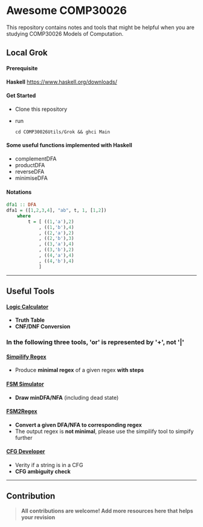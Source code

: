 # Awesome COMP30026

This repository contains notes and tools that might be helpful when you are studying COMP30026 Models of Computation.

## Local Grok

#### Prerequisite

**Haskell** https://www.haskell.org/downloads/

#### Get Started

- Clone this repository

- run 

  ```
  cd COMP30026Utils/Grok && ghci Main
  ```

#### Some useful functions implemented with Haskell

- complementDFA
- productDFA
- reverseDFA
- minimiseDFA

#### Notations

```haskell
dfa1 :: DFA
dfa1 = ([1,2,3,4], "ab", t, 1, [1,2])
    where
        t = [ ((1,'a'),2)
            , ((1,'b'),4)
            , ((2,'a'),2)
            , ((2,'b'),3)
            , ((3,'a'),4)
            , ((3,'b'),2)
            , ((4,'a'),4)
            , ((4,'b'),4)
            ]
```

------

## Useful Tools

#### [Logic Calculator](https://www.erpelstolz.at/gateway/formular-uk-zentral.html)

- **Truth Table**
- **CNF/DNF Conversion**

### In the following three tools, 'or' is represented by '+', not '|'

#### [Simpilify Regex](http://ivanzuzak.info/noam/webapps/regex_simplifier/)

- Produce **minimal regex** of a given regex **with steps**

#### [FSM Simulator](http://ivanzuzak.info/noam/webapps/fsm_simulator/)

- **Draw minDFA/NFA** (including dead state)

#### [FSM2Regex](http://ivanzuzak.info/noam/webapps/fsm2regex/)

- **Convert a given DFA/NFA to corresponding regex**
- The output regex is **not minimal**, please use the simpilify tool to simpify further

#### [CFG Developer](https://web.stanford.edu/class/archive/cs/cs103/cs103.1156/tools/cfg/)

- Verity if a string is in a CFG
- **CFG ambiguity check**

------

## Contribution

> **All contributions are welcome! Add more resources here that helps your revision**
